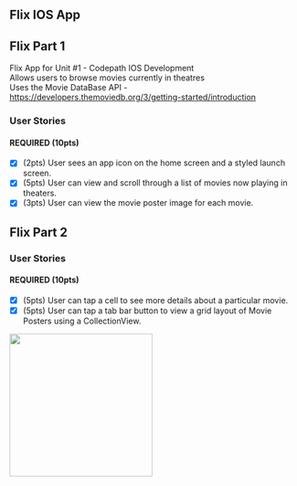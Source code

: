## Flix IOS App

## Flix Part 1
Flix App for Unit #1 - Codepath IOS Development <br/>
Allows users to browse movies currently in theatres <br/>
Uses the Movie DataBase API - https://developers.themoviedb.org/3/getting-started/introduction

### User Stories

#### REQUIRED (10pts)
- [x] (2pts) User sees an app icon on the home screen and a styled launch screen.
- [x] (5pts) User can view and scroll through a list of movies now playing in theaters.
- [x] (3pts) User can view the movie poster image for each movie.

## Flix Part 2

### User Stories

#### REQUIRED (10pts)
- [x] (5pts) User can tap a cell to see more details about a particular movie.
- [x] (5pts) User can tap a tab bar button to view a grid layout of Movie Posters using a CollectionView.

<img src="https://submissions.us-east-1.linodeobjects.com/ios_university/mx9YckZE.gif" width=250><br>
